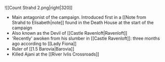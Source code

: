 
![[Count Strahd 2.png|right|320]]
- Main antagonist of the campaign. Introduced first in a [[Note from Strahd to Elisabeth|note]] found in the Death House at the start of the campaign 
- Also known as the Devil of [[Castle Ravenloft|Ravenloft]]
- 'Recently' awoken from his slumber in [[Castle Ravenloft]]: three months ago according to [[Lady Fiona]]
- Ruler of [[1.5 Barovia|Barovia]] 
- Killed Ajani at the [[River Ivlis Crossroads]]
